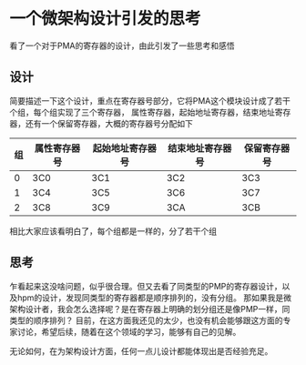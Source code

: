 # 一个微架构设计引发的思考

看了一个对于PMA的寄存器的设计，由此引发了一些思考和感悟

## 设计

简要描述一下这个设计，重点在寄存器号部分，它将PMA这个模块设计成了若干个组，每个组实现了三个寄存器，
属性寄存器，起始地址寄存器，结束地址寄存器，还有一个保留寄存器，大概的寄存器号分配如下

组 | 属性寄存器号 | 起始地址寄存器号 | 结束地址寄存器号 | 保留寄存器号
--- | --- | --- | --- | ---
0 | 3C0 | 3C1 | 3C2 | 3C3
1 | 3C4 | 3C5 | 3C6 | 3C7
2 | 3C8 | 3C9 | 3CA | 3CB

相比大家应该看明白了，每个组都是一样的，分了若干个组

## 思考

乍看起来这没啥问题，似乎很合理。但又去看了同类型的PMP的寄存器设计，以及hpm的设计，发现同类型的寄存器都是顺序排列的，没有分组。
那如果我是微架构设计者，我会怎么选择呢？是在寄存器上明确的划分组还是像PMP一样，同类型的顺序排列？
目前，在这方面我还见的太少，也没有机会能够跟这方面的专家讨论，希望后续，随着在这个领域的学习，能够有自己的见解。

无论如何，在为架构设计方面，任何一点儿设计都能体现出是否经验充足。
